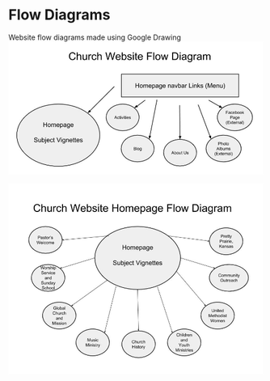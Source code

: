 # Flow Diagrams

Website flow diagrams made using Google Drawing
![](images/website-flow-diagram.jpg)

![](images/website-homepage-flow-diagram.jpg)


